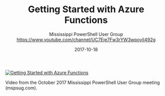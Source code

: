 ﻿---
title: Getting Started with Azure Functions
date: 2017-10-18
tags: Mississippi, English, UserGroup
author: Mississippi PowerShell User Group https://www.youtube.com/channel/UC7Eje7Fw3rYW3wpoyli492g
---

[![Getting Started with Azure Functions](https://i4.ytimg.com/vi/_NZuuQ5rUJM/hqdefault.jpg "Getting Started with Azure Functions")](https://www.youtube.com/watch?v=_NZuuQ5rUJM)

Video from the October 2017 Mississippi PowerShell User Group meeting (mspsug.com).
